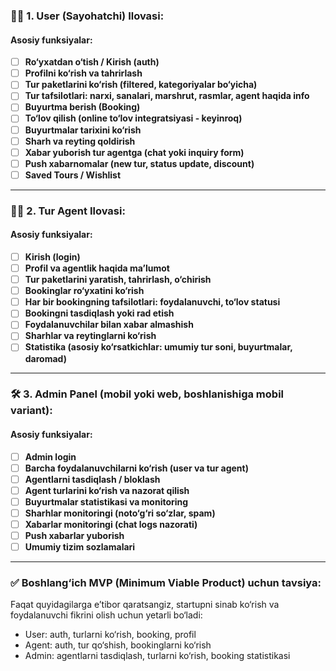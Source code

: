 ### 🧍‍♂️ 1. **User (Sayohatchi) Ilovasi:**

#### Asosiy funksiyalar:

* [ ] **Ro‘yxatdan o‘tish / Kirish (auth)**
* [ ] **Profilni ko‘rish va tahrirlash**
* [ ] **Tur paketlarini ko‘rish (filtered, kategoriyalar bo‘yicha)**
* [ ] **Tur tafsilotlari: narxi, sanalari, marshrut, rasmlar, agent haqida info**
* [ ] **Buyurtma berish (Booking)**
* [ ] **To‘lov qilish (online to‘lov integratsiyasi - keyinroq)**
* [ ] **Buyurtmalar tarixini ko‘rish**
* [ ] **Sharh va reyting qoldirish**
* [ ] **Xabar yuborish tur agentga (chat yoki inquiry form)**
* [ ] **Push xabarnomalar (new tur, status update, discount)**
* [ ] **Saved Tours / Wishlist**

---

### 🧑‍💼 2. **Tur Agent Ilovasi:**

#### Asosiy funksiyalar:

* [ ] **Kirish (login)**
* [ ] **Profil va agentlik haqida ma’lumot**
* [ ] **Tur paketlarini yaratish, tahrirlash, o‘chirish**
* [ ] **Bookinglar ro‘yxatini ko‘rish**
* [ ] **Har bir bookingning tafsilotlari: foydalanuvchi, to‘lov statusi**
* [ ] **Bookingni tasdiqlash yoki rad etish**
* [ ] **Foydalanuvchilar bilan xabar almashish**
* [ ] **Sharhlar va reytinglarni ko‘rish**
* [ ] **Statistika (asosiy ko‘rsatkichlar: umumiy tur soni, buyurtmalar, daromad)**

---

### 🛠️ 3. **Admin Panel (mobil yoki web, boshlanishiga mobil variant):**

#### Asosiy funksiyalar:

* [ ] **Admin login**
* [ ] **Barcha foydalanuvchilarni ko‘rish (user va tur agent)**
* [ ] **Agentlarni tasdiqlash / bloklash**
* [ ] **Agent turlarini ko‘rish va nazorat qilish**
* [ ] **Buyurtmalar statistikasi va monitoring**
* [ ] **Sharhlar monitoringi (noto‘g‘ri so‘zlar, spam)**
* [ ] **Xabarlar monitoringi (chat logs nazorati)**
* [ ] **Push xabarlar yuborish**
* [ ] **Umumiy tizim sozlamalari**

---

### ✅ Boshlang‘ich MVP (Minimum Viable Product) uchun tavsiya:

Faqat quyidagilarga e’tibor qaratsangiz, startupni sinab ko‘rish va foydalanuvchi fikrini olish uchun yetarli bo‘ladi:

* User: auth, turlarni ko‘rish, booking, profil
* Agent: auth, tur qo‘shish, bookinglarni ko‘rish
* Admin: agentlarni tasdiqlash, turlarni ko‘rish, booking statistikasi
